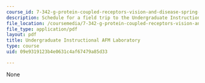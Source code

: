```yaml
---
course_id: 7-342-g-protein-coupled-receptors-vision-and-disease-spring-2007
description: Schedule for a field trip to the Undergraduate Instructional AFM Laboratory.
file_location: /coursemedia/7-342-g-protein-coupled-receptors-vision-and-disease-spring-2007/09e9319123b4e0631c4af67479a85d33_7342_afmlab.pdf
file_type: application/pdf
layout: pdf
title: Undergraduate Instructional AFM Laboratory
type: course
uid: 09e9319123b4e0631c4af67479a85d33

---
```

None